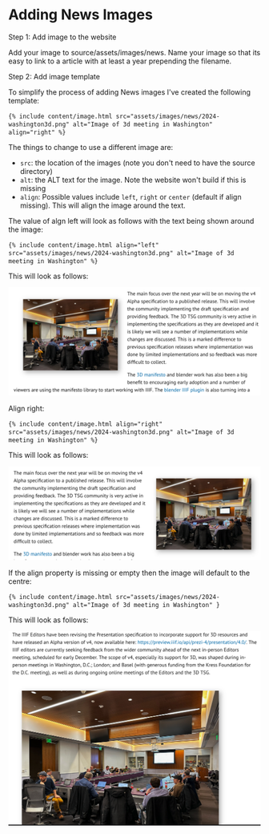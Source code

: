 # Adding News Images

Step 1: Add image to the website

Add your image to source/assets/images/news. Name your image so that its easy to link to a article with at least a year prepending the filename. 

Step 2: Add image template

To simplify the process of adding News images I've created the following template:

```
{% include content/image.html src="assets/images/news/2024-washington3d.png" alt="Image of 3d meeting in Washington" align="right" %}
```

The things to change to use a different image are:

 * `src`: the location of the images (note you don't need to have the source directory)
 * `alt`: the ALT text for the image. Note the website won't build if this is missing
 * `align`: Possible values include `left`, `right` or `center` (default if align missing). This will align the image around the text.

The value of algn left will look as follows with the text being shown around the image:

```
{% include content/image.html align="left" src="assets/images/news/2024-washington3d.png" alt="Image of 3d meeting in Washington" %}
```

This will look as follows:

![Demo showing image on the left with text bending around it.](imgs/align-left.png)

Align right:
```
{% include content/image.html align="right" src="assets/images/news/2024-washington3d.png" alt="Image of 3d meeting in Washington" %}
```

This will look as follows:

![Demo showing image on the left with text bending around it.](imgs/align-right.png)

If the align property is missing or empty then the image will default to the centre:

```
{% include content/image.html src="assets/images/news/2024-washington3d.png" alt="Image of 3d meeting in Washington" }
```

This will look as follows:

![Demo showing image on the left with text bending around it.](imgs/align-default.png)
